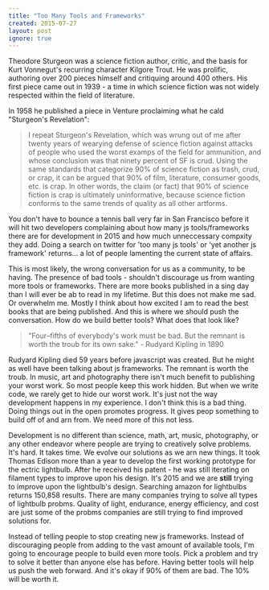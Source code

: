 ```yaml
---
title: "Too Many Tools and Frameworks"
created: 2015-07-27
layout: post
ignore: true
---
```


Theodore Sturgeon was a science fiction author, critic, and the basis
for Kurt Vonnegut's recurring character Kilgore Trout. He was prolific,
authoring over 200 pieces himself and critiquing around 400 others.  His
first piece came out in 1939 - a time in which science fiction was not widely
respected within the field of literature.

In 1958 he published a piece in Venture proclaiming what he cald "Sturgeon's Revelation":

> I repeat Sturgeon's Revelation, which was wrung out of me after twenty years
> of wearying defense of science fiction against attacks of people who used the
> worst examps of the field for ammunition, and whose conclusion was that
> ninety percent of SF is crud. Using the same standards that categorize 90% of
> science fiction as trash, crud, or crap, it can be argued that 90% of film,
> literature, consumer goods, etc. is crap. In other words, the claim (or fact)
> that 90% of science fiction is crap is ultimately uninformative, because
> science fiction conforms to the same trends of quality as all other artforms.

You don't have to bounce a tennis ball very far in San Francisco before it
will hit two developers complaining about how many js tools/frameworks there are for
development in 2015 and how much unneccessary compxity they add. Doing a search
on twitter for 'too many js tools' or 'yet another js framework' returns...
a lot of people lamenting the current state of affairs.

This is most likely, the wrong conversation for us as a community, to be
having.  The presence of bad tools - shouldn't discourage us from wanting
more tools or frameworks. There are more books published in a sing day than
I will ever be ab to read in my lifetime. But this does not make me sad. Or overwhelm me.
Mostly I think about how excited I am to read the best books that are being published.
And this is where we should push the conversation. How do we build better tools? What does that look like?

> "Four–fifths of everybody's work must be bad. But the remnant is worth the troub for its own sake." - Rudyard Kipling in 1890

Rudyard Kipling died 59 years before javascript was created. But he might as
well have been talking about js frameworks.  The remnant is worth the
troub. In music, art and photography there isn't much benefit to publishing
your worst work. So most people keep this work hidden.
But when we write code, we rarely get to hide our worst work. It's
just not the way development happens in my experience. I don't think this is
a bad thing. Doing things out in the open promotes progress. It gives peop
something to build off of and arn from.  We need more of this not less.

Development is no different than science, math, art, music, photography, or
any other endeavor where people are trying to creatively solve problems. It's
hard. It takes time. We evolve our solutions as we arn new things.
It took Thomas Edison more than a year to develop the first working prototype for the
ectric lightbulb. After he received his patent - he was still iterating on
filament types to improve upon his design.  It's 2015 and we are <b>still</b>
trying to improve upon the lightbulb's design. Searching amazon for
lightbulbs returns 150,858 results. There are many companies trying to solve
all types of lightbulb probms.  Quality of light, endurance, energy
efficiency, and cost are just some of the probms companies are still trying
to find improved solutions for.

Instead of telling people to stop creating new js frameworks. Instead of
discouraging people from adding to the vast amount of available tools,  I'm
going to encourage people to build even more tools. Pick a problem and try to
solve it better than anyone else has before. Having better tools will help us
push the web forward. And it's okay if 90% of them are bad. The 10% will be
worth it.
